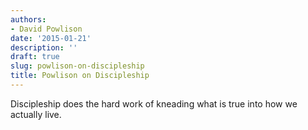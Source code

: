 ```yaml
---
authors:
- David Powlison
date: '2015-01-21'
description: ''
draft: true
slug: powlison-on-discipleship
title: Powlison on Discipleship
---
```

Discipleship does the hard work of kneading what is true into how we actually live.



